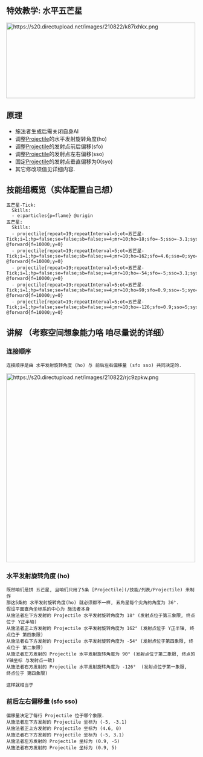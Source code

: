 特效教学: 水平五芒星
-------------------

<img src="https://s20.directupload.net/images/210822/k87ixhkx.png" width="500" height="200" alt="https://s20.directupload.net/images/210822/k87ixhkx.png" />

原理
-------------------

- 施法者生成后需关闭自身AI
- 调整[Projectile](/技能/列表/Projectile)的水平发射旋转角度(ho)
- 调整[Projectile](/技能/列表/Projectile)的发射点前后偏移(sfo)
- 调整[Projectile](/技能/列表/Projectile)的发射点左右偏移(sso)
- 固定[Projectile](/技能/列表/Projectile)的发射点垂直偏移为0(syo)
- 其它修改项值见详细内容.

技能组概览（实体配置自己想）
-------------------

    五芒星-Tick:
      Skills:
      - e:particles{p=flame} @origin
    五芒星:
      Skills:
      - projectile{repeat=19;repeatInterval=5;ot=五芒星-Tick;i=1;hp=false;se=false;sb=false;v=4;mr=10;ho=18;sfo=-5;sso=-3.1;syo=0} @forward{f=10000;y=0}
      - projectile{repeat=19;repeatInterval=5;ot=五芒星-Tick;i=1;hp=false;se=false;sb=false;v=4;mr=10;ho=162;sfo=4.6;sso=0;syo=0} @forward{f=10000;y=0}
      - projectile{repeat=19;repeatInterval=5;ot=五芒星-Tick;i=1;hp=false;se=false;sb=false;v=4;mr=10;ho=-54;sfo=-5;sso=3.1;syo=0} @forward{f=10000;y=0}
      - projectile{repeat=19;repeatInterval=5;ot=五芒星-Tick;i=1;hp=false;se=false;sb=false;v=4;mr=10;ho=90;sfo=0.9;sso=-5;syo=0} @forward{f=10000;y=0}
      - projectile{repeat=19;repeatInterval=5;ot=五芒星-Tick;i=1;hp=false;se=false;sb=false;v=4;mr=10;ho=-126;sfo=0.9;sso=5;syo=0} @forward{f=10000;y=0}

讲解 （考察空间想象能力咯 咱尽量说的详细）
-------------

### 连接顺序

    连接顺序是由 水平发射旋转角度 (ho) 与 前后左右偏移量 (sfo sso) 共同决定的.

<img src="https://s20.directupload.net/images/210822/rjc9zpkw.png" width="500" height="500" alt="https://s20.directupload.net/images/210822/rjc9zpkw.png" />

### 水平发射旋转角度 (ho)

    既然咱们是拼 五芒星, 且咱们只用了5条 [Projectile](/技能/列表/Projectile) 来制作  
    那这5条的 水平发射旋转角度(ho) 就必须都不一样, 五角星每个尖角的角度为 36°.  
    假设平面直角坐标系的中心为 施法者本身
    从施法者左下方发射的 Projectile 水平发射旋转角度为 18° (发射点位于第三象限, 终点位于 Y正半轴)  
    从施法者正上方发射的 Projectile 水平发射旋转角度为 162° (发射点位于 Y正半轴, 终点位于 第四象限)  
    从施法者右下方发射的 Projectile 水平发射旋转角度为 -54° (发射点位于第四象限, 终点位于 第二象限)  
    从施法者左方发射的 Projectile 水平发射旋转角度为 90° (发射点位于第二象限, 终点的 Y轴坐标 与发射点一致)    
    从施法者右方发射的 Projectile 水平发射旋转角度为 -126°  (发射点位于第一象限,  终点位于 第四象限)  

    这样就相当于

### 前后左右偏移量 (sfo sso)

    偏移量决定了每行 Projectile 位于哪个象限.  
    从施法者左下方发射的 Projectile 坐标为 (-5, -3.1)  
    从施法者正上方发射的 Projectile 坐标为 (4.6, 0)  
    从施法者右下方发射的 Projectile 坐标为 (-5, 3.1)  
    从施法者左方发射的 Projectile 坐标为 (0.9, -5)  
    从施法者右方发射的 Projectile 坐标为 (0.9, 5)  


